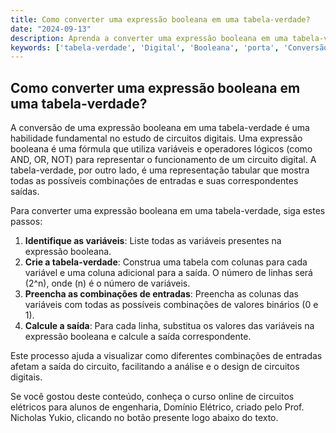 ```yaml
---
title: Como converter uma expressão booleana em uma tabela-verdade?
date: "2024-09-13"
description: Aprenda a converter uma expressão booleana em uma tabela-verdade no contexto de circuitos digitais.
keywords: ['tabela-verdade', 'Digital', 'Booleana', 'porta', 'Conversão']
---
```


## Como converter uma expressão booleana em uma tabela-verdade?

A conversão de uma expressão booleana em uma tabela-verdade é uma habilidade fundamental no estudo de circuitos digitais. Uma expressão booleana é uma fórmula que utiliza variáveis e operadores lógicos (como AND, OR, NOT) para representar o funcionamento de um circuito digital. A tabela-verdade, por outro lado, é uma representação tabular que mostra todas as possíveis combinações de entradas e suas correspondentes saídas.

Para converter uma expressão booleana em uma tabela-verdade, siga estes passos:

1. **Identifique as variáveis**: Liste todas as variáveis presentes na expressão booleana.
2. **Crie a tabela-verdade**: Construa uma tabela com colunas para cada variável e uma coluna adicional para a saída. O número de linhas será \(2^n\), onde \(n\) é o número de variáveis.
3. **Preencha as combinações de entradas**: Preencha as colunas das variáveis com todas as possíveis combinações de valores binários (0 e 1).
4. **Calcule a saída**: Para cada linha, substitua os valores das variáveis na expressão booleana e calcule a saída correspondente.

Este processo ajuda a visualizar como diferentes combinações de entradas afetam a saída do circuito, facilitando a análise e o design de circuitos digitais.

Se você gostou deste conteúdo, conheça o curso online de circuitos elétricos para alunos de engenharia, Domínio Elétrico, criado pelo Prof. Nicholas Yukio, clicando no botão presente logo abaixo do texto.